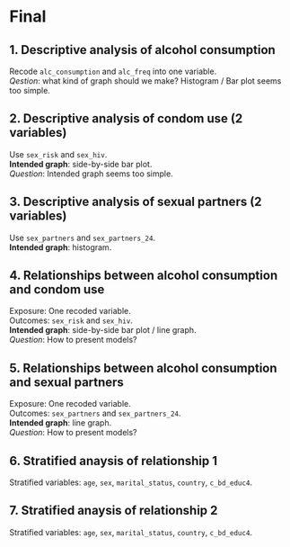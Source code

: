 # Final
## 1. Descriptive analysis of alcohol consumption
Recode `alc_consumption` and `alc_freq` into one variable.  
*Qestion*: what kind of graph should we make? Histogram / Bar plot seems too simple.
## 2. Descriptive analysis of condom use (2 variables)
Use `sex_risk` and `sex_hiv`.  
**Intended graph**: side-by-side bar plot.  
*Question*: Intended graph seems too simple.
## 3. Descriptive analysis of sexual partners (2 variables)
Use `sex_partners` and `sex_partners_24`.  
**Intended graph**: histogram.
## 4. Relationships between alcohol consumption and condom use
Exposure: One recoded variable.  
Outcomes: `sex_risk` and `sex_hiv`.  
**Intended graph**: side-by-side bar plot / line graph.  
*Question*: How to present models?
## 5. Relationships between alcohol consumption and sexual partners
Exposure: One recoded variable.  
Outcomes: `sex_partners` and `sex_partners_24`.  
**Intended graph**: line graph.  
*Question*: How to present models?
## 6. Stratified anaysis of relationship 1
Stratified variables: `age`, `sex`, `marital_status`, `country`, `c_bd_educ4`.  
## 7. Stratified anaysis of relationship 2
Stratified variables: `age`, `sex`, `marital_status`, `country`, `c_bd_educ4`.  
